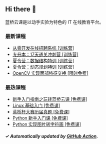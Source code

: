 ## Hi there 👋

蓝桥云课是以动手实验为特色的 IT 在线教育平台。

### 最新课程

<!-- LATEST:START -->
- [从零开发在线招聘系统 [训练营]](https://www.lanqiao.cn/courses/21123/)
- [专升本：17天通关冲刺营 [训练营]](https://www.lanqiao.cn/courses/29635/)
- [夏令营：数据结构特训 [训练营]](https://www.lanqiao.cn/courses/20995/)
- [夏令营：动态规划特训 [训练营]](https://www.lanqiao.cn/courses/21155/)
- [OpenCV 实现面部特征交换 [限时免费]](https://www.lanqiao.cn/courses/686/)
<!-- LATEST:END -->

### 最热课程

<!-- HOTEST:START -->
- [新手入门指南之玩转蓝桥云课 [免费课]](https://www.lanqiao.cn/courses/63/)
- [Linux 基础入门 [免费课]](https://www.lanqiao.cn/courses/1/)
- [蓝桥杯大赛历届真题 [免费课]](https://www.lanqiao.cn/courses/2786/)
- [Python 新手入门课 [免费课]](https://www.lanqiao.cn/courses/1330/)
- [Python 实现图片转字符画 [免费课]](https://www.lanqiao.cn/courses/370/)
<!-- HOTEST:END -->

##### ✓ Automatically updated by [GitHub Action](https://github.com/lanqiao-courses/.github/actions/workflows/update.yml).

